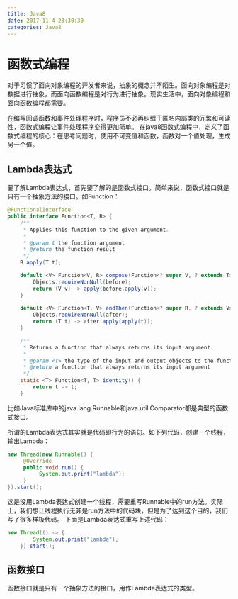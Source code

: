 ```yaml
---
title: Java8
date: 2017-11-4 23:30:30
categories: Java8
---
```


# 函数式编程

对于习惯了面向对象编程的开发者来说，抽象的概念并不陌生。面向对象编程是对数据进行抽象，而面向函数编程是对行为进行抽象。现实生活中，面向对象编程和面向函数编程都需要。

<!--more-->

在编写回调函数和事件处理程序时，程序员不必再纠缠于匿名内部类的冗繁和可读性，函数式编程让事件处理程序变得更加简单。
在java8函数式编程中，定义了函数式编程的核心：在思考问题时，使用不可变值和函数，函数对一个值处理，生成另一个值。

## Lambda表达式

要了解Lambda表达式，首先要了解的是函数式接口。简单来说，函数式接口就是只有一个抽象方法的接口。如Function：

```java
@FunctionalInterface
public interface Function<T, R> {
    /**
     * Applies this function to the given argument.
     *
     * @param t the function argument
     * @return the function result
     */
    R apply(T t);

    default <V> Function<V, R> compose(Function<? super V, ? extends T> before) {
        Objects.requireNonNull(before);
        return (V v) -> apply(before.apply(v));
    }
    
    default <V> Function<T, V> andThen(Function<? super R, ? extends V> after) {
        Objects.requireNonNull(after);
        return (T t) -> after.apply(apply(t));
    }

    /**
     * Returns a function that always returns its input argument.
     *
     * @param <T> the type of the input and output objects to the function
     * @return a function that always returns its input argument
     */
    static <T> Function<T, T> identity() {
        return t -> t;
    }


```

比如Java标准库中的java.lang.Runnable和java.util.Comparator都是典型的函数式接口。

所谓的Lambda表达式其实就是代码即行为的语句。如下列代码，创建一个线程，输出Lambda：

```java
new Thread(new Runnable() {
     @Override
     public void run() {
          System.out.print("lambda");     
     }
}).start();
```
这是没用Lambda表达式创建一个线程，需要重写Runnable中的run方法。实际上，我们想让线程执行无非是run方法中的代码块，但是为了达到这个目的，我们写了很多样板代码。
下面是Lambda表达式重写上述代码：

```java
new Thread(() -> {
        System.out.print("lambda");
    }).start();
```

## 函数接口

函数接口就是只有一个抽象方法的接口，用作Lambda表达式的类型。






